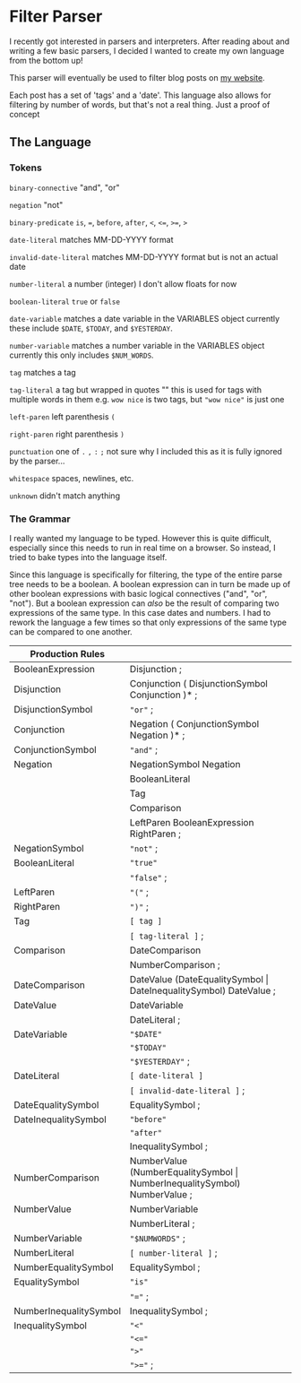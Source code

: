# Filter Parser
I recently got interested in parsers and interpreters. After reading about and
writing a few basic parsers, I decided I wanted to create my own language from
the bottom up!

This parser will eventually be used to filter blog posts on
[my website](https://verychill.biz).

Each post has a set of 'tags' and a 'date'. This language also allows for
filtering by number of words, but that's not a real thing. Just a proof of
concept

## The Language
### Tokens
`binary-connective`
    "and", "or"

`negation`
    "not"

`binary-predicate`
    `is`, `=`, `before`, `after`, `<`, `<=`, `>=`, `>`

`date-literal`
    matches MM-DD-YYYY format

`invalid-date-literal`
    matches MM-DD-YYYY format but is not an actual date

`number-literal`
    a number (integer)
    I don't allow floats for now

`boolean-literal`
    `true` or `false`

`date-variable`
    matches a date variable in the VARIABLES object
    currently these include `$DATE`, `$TODAY`, and `$YESTERDAY`.

`number-variable`
    matches a number variable in the VARIABLES object
    currently this only includes `$NUM_WORDS`.

`tag`
    matches a tag

`tag-literal`
    a tag but wrapped in quotes ""
    this is used for tags with multiple words in them
    e.g. `wow nice` is two tags, but `"wow nice"` is just one

`left-paren`
    left parenthesis `(`

`right-paren`
    right parenthesis `)`

`punctuation`
    one of `.` `,` `:` `;`
    not sure why I included this as it is fully ignored by the parser...

`whitespace`
    spaces, newlines, etc.

`unknown`
    didn't match anything

### The Grammar
I really wanted my language to be typed. However this is quite difficult,
especially since this needs to run in real time on a browser. So instead, I
tried to bake types into the language itself.

Since this language is specifically for filtering, the type of the entire parse
tree needs to be a boolean. A boolean expression can in turn be made up of other
boolean expressions with basic logical connectives ("and", "or", "not"). But a
boolean expression can _also_ be the result of comparing two expressions of the
same type. In this case dates and numbers. I had to rework the language a few
times so that only expressions of the same type can be compared to one another.

| Production Rules| |
| --- | --- |
| BooleanExpression | Disjunction ; |
| Disjunction | Conjunction ( DisjunctionSymbol Conjunction )* ; |
| DisjunctionSymbol  | `"or"` ; |
| Conjunction | Negation ( ConjunctionSymbol Negation )* ; |
| ConjunctionSymbol | `"and"` ; |
| Negation| NegationSymbol Negation |
| | BooleanLiteral |
| | Tag |
| | Comparison |
| | LeftParen BooleanExpression RightParen ; |
| NegationSymbol | `"not"` ; |
| BooleanLiteral | `"true"` |
| | `"false"` ; |
| LeftParen | `"("` ; |
| RightParen | `")"` ; |
| Tag | `[ tag ]` |
| | `[ tag-literal ]` ; |
| Comparison | DateComparison |
| | NumberComparison ; |
| DateComparison | DateValue (DateEqualitySymbol \| DateInequalitySymbol) DateValue ; |
| DateValue | DateVariable |
| | DateLiteral ; |
| DateVariable | `"$DATE"` |
| | `"$TODAY"` |
| | `"$YESTERDAY"` ; |
| DateLiteral | `[ date-literal ]` |
| | `[ invalid-date-literal ]` ; |
| DateEqualitySymbol | EqualitySymbol ; |
| DateInequalitySymbol | `"before"` |
| | `"after"` |
| | InequalitySymbol ; |
| NumberComparison | NumberValue (NumberEqualitySymbol \| NumberInequalitySymbol) NumberValue ; |
| NumberValue | NumberVariable |
| | NumberLiteral ; |
| NumberVariable | `"$NUMWORDS"` ; |
| NumberLiteral | `[ number-literal ]` ; |
| NumberEqualitySymbol | EqualitySymbol ; |
| EqualitySymbol | `"is"` |
| | `"="` ; |
| NumberInequalitySymbol | InequalitySymbol ; |
| InequalitySymbol | `"<"` |
| | `"<="` |
| | `">"` |
| | `">="` ; |